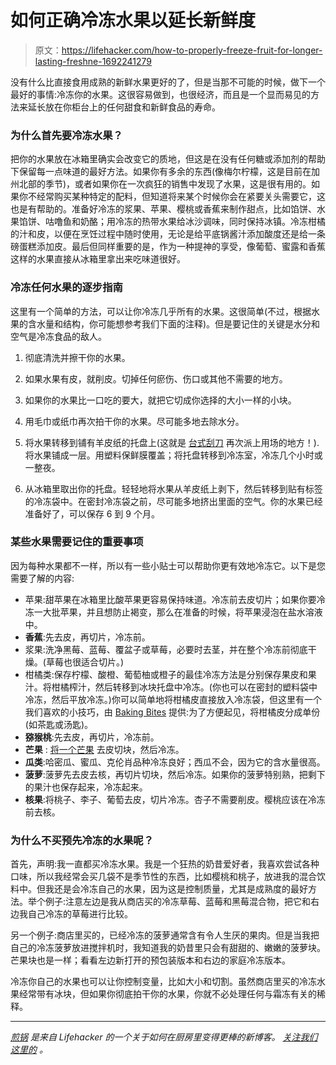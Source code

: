 # 如何正确冷冻水果以延长新鲜度

> 原文：<https://lifehacker.com/how-to-properly-freeze-fruit-for-longer-lasting-freshne-1692241279>

没有什么比直接食用成熟的新鲜水果更好的了，但是当那不可能的时候，做下一个最好的事情:冷冻你的水果。这很容易做到，也很经济，而且是一个显而易见的方法来延长放在你柜台上的任何甜食和新鲜食品的寿命。



### 为什么首先要冷冻水果？

把你的水果放在冰箱里确实会改变它的质地，但这是在没有任何糖或添加剂的帮助下保留每一点味道的最好方法。如果你有多余的东西(像梅尔柠檬，这是目前在加州北部的季节)，或者如果你在一次疯狂的销售中发现了水果，这是很有用的。如果你不经常购买某种特定的配料，但知道将来某个时候你会在紧要关头需要它，这也是有帮助的。准备好冷冻的浆果、苹果、樱桃或香蕉来制作甜点，比如馅饼、水果馅饼、咕噜鱼和奶酪；用冷冻的热带水果给冰沙调味，同时保持冰镇。冷冻柑橘的汁和皮，以便在烹饪过程中随时使用，无论是给平底锅酱汁添加酸度还是给一条磅蛋糕添加皮。最后但同样重要的是，作为一种提神的享受，像葡萄、蜜露和香蕉这样的水果直接从冰箱里拿出来吃味道很好。

### 冷冻任何水果的逐步指南

这里有一个简单的方法，可以让你冷冻几乎所有的水果。这很简单(不过，根据水果的含水量和结构，你可能想参考我们下面的注释)。但是要记住的关键是水分和空气是冷冻食品的敌人。

1.  彻底清洗并擦干你的水果。
2.  如果水果有皮，就削皮。切掉任何瘀伤、伤口或其他不需要的地方。
3.  如果你的水果比一口吃的要大，就把它切成你选择的大小一样的小块。
4.  用毛巾或纸巾再次拍干你的水果。尽可能多地去除水分。

1.  将水果转移到铺有羊皮纸的托盘上(这就是 [台式刮刀](http://skillet.lifehacker.com/kitchen-tool-school-the-ever-scrappy-bench-scraper-1690931383) 再次派上用场的地方！).将水果铺成一层。用塑料保鲜膜覆盖；将托盘转移到冷冻室，冷冻几个小时或一整夜。
2.  从冰箱里取出你的托盘。轻轻地将水果从羊皮纸上剥下，然后转移到贴有标签的冷冻袋中。在密封冷冻袋之前，尽可能多地挤出里面的空气。你的水果已经准备好了，可以保存 6 到 9 个月。

### 某些水果需要记住的重要事项

因为每种水果都不一样，所以有一些小贴士可以帮助你更有效地冷冻它。以下是您需要了解的内容:

*   苹果:甜苹果在冰箱里比酸苹果更容易保持味道。冷冻前去皮切片；如果你要冷冻一大批苹果，并且想防止褐变，那么在准备的时候，将苹果浸泡在盐水溶液中。
*   **香蕉**:先去皮，再切片，冷冻前。
*   浆果:洗净黑莓、蓝莓、覆盆子或草莓，必要时去茎，并在整个冷冻前彻底干燥。(草莓也很适合切片。)
*   柑橘类:保存柠檬、酸橙、葡萄柚或橙子的最佳冷冻方法是分别保存果皮和果汁。将柑橘榨汁，然后转移到冰块托盘中冷冻。(你也可以在密封的塑料袋中冷冻，然后平放冷冻。)你可以简单地将柑橘皮直接放入冷冻袋，但这里有一个我们喜欢的小技巧，由 [Baking Bites](http://bakingbites.com/2011/01/can-i-freeze-citrus-zest/) 提供:为了方便起见，将柑橘皮分成单份(如茶匙或汤匙)。
*   **猕猴桃**:先去皮，再切片，冷冻前。
*   **芒果** : [将一个芒果](http://lifehacker.com/the-easiest-safest-way-to-slice-a-mango-1592923912) 去皮切块，然后冷冻。
*   **瓜类**:哈密瓜、蜜瓜、克伦肖品种冷冻良好；西瓜不会，因为它的含水量很高。
*   **菠萝**:菠萝先去皮去核，再切片切块，然后冷冻。如果你的菠萝特别熟，把剩下的果汁也保存起来，冷冻起来。
*   **核果**:将桃子、李子、葡萄去皮，切片冷冻。杏子不需要削皮。樱桃应该在冷冻前去核。

### 为什么不买预先冷冻的水果呢？

首先，声明:我一直都买冷冻水果。我是一个狂热的奶昔爱好者，我喜欢尝试各种口味，所以我经常会买几袋不是季节性的东西，比如樱桃和桃子，放进我的混合饮料中。但我还是会冷冻自己的水果，因为这是控制质量，尤其是成熟度的最好方法。举个例子:注意左边是我从商店买的冷冻草莓、蓝莓和黑莓混合物，把它和右边我自己冷冻的草莓进行比较。

另一个例子:商店里买的，已经冷冻的菠萝通常含有令人生厌的果肉。但是当我把自己的冷冻菠萝放进搅拌机时，我知道我的奶昔里只会有甜甜的、嫩嫩的菠萝块。芒果块也是一样；看看左边新打开的预包装版本和右边的家庭冷冻版本。

冷冻你自己的水果也可以让你控制变量，比如大小和切割。虽然商店里买的冷冻水果经常带有冰块，但如果你彻底拍干你的水果，你就不必处理任何与霜冻有关的稀释。

* * *

[*煎锅*](http://skillet.lifehacker.com) *是来自 Lifehacker 的一个关于如何在厨房里变得更棒的新博客。* [*关注我们这里的*](http://www.twitter.com/skilletLH) *。*